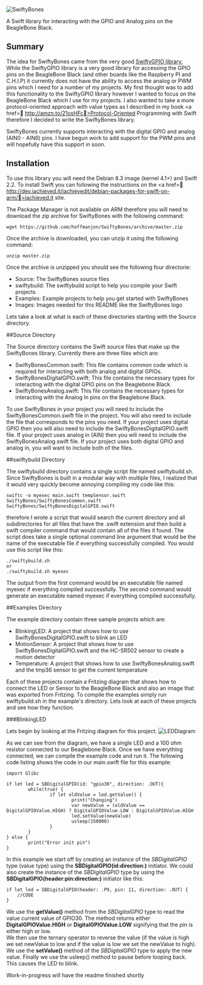 ![SwiftyBones](https://github.com/hoffmanjon/SwiftyBones/raw/master/images/logo.png)

A Swift library for interacting with the GPIO and Analog pins on the BeagleBone Black.


## Summary

The idea for SwiftyBones came from the very good <a href="https://github.com/uraimo/SwiftyGPIO">SwiftyGPIO library.</a>  While the SwiftyGPIO library is a very good library for accessing the GPIO pins on the BeagleBone Black (and other boards like the Raspberry PI and C.H.I.P) it currently does not have the ability to access the analog or PWM pins which I need for a number of my projects.  My first thought was to add this functionality to the SwiftyGPIO library however I wanted to focus on the BeagleBone Black which I use for my projects.
 I also wanted to take a more protocol-oriented approach with value types as I described in my book <a href= http://amzn.to/21osHFc>Protocol-Oriented Programming with Swift</a> therefore I decided to write the SwiftyBones library.

SwiftyBones currently supports interacting with the digital GPIO and analog (AIN0 - AIN6) pins.  I have begun work to add support for the PWM pins and will hopefully have this support in soon.

## Installation

To use this library you will need the Debian 8.3 image (kernel 4.1+) and Swift 2.2.  To install Swift you can following the instructions on the <a href= http://dev.iachieved.it/iachievedit/debian-packages-for-swift-on-arm/>iachieved.it</a> site.

The Package Manager is not available on ARM therefore you will need to download the zip archive for SwiftyBones with the following command:  
```
wget https://github.com/hoffmanjon/SwiftyBones/archive/master.zip
```

Once the archive is downloaded, you can unzip it using the following command:

```
unzip master.zip
```

Once the archive is unzipped you should see the following four directorie:
-  Source:  The SwiftyBones source files
-  swiftybuild:  The swiftybuild script to help you compile your Swift projects
-  Examples:  Example projects to help you get started with SwiftyBones
-  Images:  Images needed for this README like the SwiftyBones logo

Lets take a look at what is each of these directories starting with the Source directory.

##Source Directory

The Source directory contains the Swift source files that make up the SwiftyBones library.  Currently there are three files which are:
-  SwiftyBonesCommon.swift:  This file contains common code which is required for interacting with both analog and digital GPIOs.
-  SwiftyBonesDigitalGPIO.swift:  This file contains the necessary types for interacting with the digital GPIO pins on the Beaglebone Black. 
-  SwiftyBonesAnalog.swift:  This file contains the necessary types for interacting with the Analog In pins on the Beaglebone Black.


To use SwiftyBones in your project you will need to include the SwiftyBonesCommon.swift file in the project.  You will also need to include the file that corresponds to the pins you need.  If your project uses digital GPIO then you will also need to include the SwiftyBonesDigitalGPIO.swift file.  If your project uses analog in (AIN) then you will need to include the SwiftyBonesAnalog.swift file.  If your project uses both digital GPIO and analog in, you will want to include both of the files.

##swiftybuild Directory

The swiftybuild directory contains a single script file named swiftybuild.sh.  Since SwiftyBones is built in a modular way with multiple files, I realized that it would very quickly become annoying compiling my code like this:

```
swiftc -o myexec main.swift tempSensor.swift SwiftyBones/SwiftyBonesCommon.swift SwiftyBones/SwiftyBonesDigitalGPIO.swift
```
therefore I wrote a script that would search the current directory and all subdirectories for all files that have the .swift extension and then build a swift compiler command that would contain all of the files it found.  The script does take a single optional command line argument that would be the name of the executable file if everything successfully compiled.  You would use this script like this:
```
./swiftybuild.sh  
or
./swiftybuild.sh myexec
```

The output from the first command would be an executable file named myexec if everything compiled successfully.  The second command would generate an executable named myexec if everything compiled successfully.

##Examples Directory

The example directory contain three sample projects which are:
-  BlinkingLED:  A project that shows how to use SwiftyBonesDigitalGPIO.swift to blink an LED
-  MotionSensor:  A project that shows how to use SwiftyBonesDigitalGPIO.swift and the HC-SR502 sensor to create a motion detector
-  Temperature:  A project that shows how to use SwiftyBonesAnalog.swift and the tmp36 sensor to get the current temperature

Each of these projects contain a Fritzing diagram that shows how to connect the LED or Sensor to the BeagleBone Black and also an image that was exported from Fritzing. To compile the examples simply run swiftybuild.sh in the example's directory. 
Lets look at each of these projects and see how they function.

###BlinkingLED

Lets begin by looking at the Fritzing diagram for this project. 
![LEDDiagram](https://github.com/hoffmanjon/SwiftyBones/raw/master/examples/BlinkingLed/diagrams/led_only.png)

As we can see from the diagram, we have a single LED and a 100 ohm resistor connected to our Beaglebone Black.  Once we have everything connected, we can compile the example code and run it.  The following code listing shows the code in our main.swift file for this example:

```
import Glibc

if let led = SBDigitalGPIO(id: "gpio30", direction: .OUT){
        while(true) {
                if let oldValue = led.getValue() {
                        print("Changing")
                        var newValue = (oldValue == DigitalGPIOValue.HIGH) ? DigitalGPIOValue.LOW : DigitalGPIOValue.HIGH
                        led.setValue(newValue)
                        usleep(150000)
                }
        }
} else {
        print("Error init pin")
}
```
In this example we start off by creating an instance of the _SBDigitalGPIO_ type (value type) using the **SBDigitalGPIO(id:direction:)** initiator.  We could also create the instance of the _SBDigitalGPIO_ type by using the **SBDigitalGPIO(header:pin:direction:)** initiator like this:
```
if let led = SBDigitalGPIO(header: .P9, pin: 11, direction: .OUT) {
	//CODE
}
```
We use the **getValue()** method from the _SBDigitalGPIO_ type to read the value current value of GPIO30.  The method returns either **DigitalGPIOValue.HIGH** or **DigitalGPIOValue.LOW** signifying that the pin is either high or low.  
We then use the ternary operator to reverse the value (if the value is high we set newValue to low and if the value is low we set the newValue to high).  We use the **setValue()** method of the _SBDigitalGPIO_ type to apply the new value.  Finally we use the usleep() method to pause before looping back.  This causes the LED to blink.



Work-in-progress will have the readme finished shortly
 
 